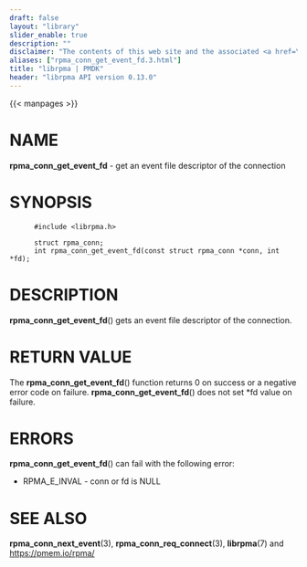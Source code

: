 ```yaml
---
draft: false
layout: "library"
slider_enable: true
description: ""
disclaimer: "The contents of this web site and the associated <a href=\"https://github.com/pmem\">GitHub repositories</a> are BSD-licensed open source."
aliases: ["rpma_conn_get_event_fd.3.html"]
title: "librpma | PMDK"
header: "librpma API version 0.13.0"
---
```

{{< manpages >}}

[comment]: <> (SPDX-License-Identifier: BSD-3-Clause)
[comment]: <> (Copyright 2020-2022, Intel Corporation)

NAME
====

**rpma\_conn\_get\_event\_fd** - get an event file descriptor of the
connection

SYNOPSIS
========

          #include <librpma.h>

          struct rpma_conn;
          int rpma_conn_get_event_fd(const struct rpma_conn *conn, int *fd);

DESCRIPTION
===========

**rpma\_conn\_get\_event\_fd**() gets an event file descriptor of the
connection.

RETURN VALUE
============

The **rpma\_conn\_get\_event\_fd**() function returns 0 on success or a
negative error code on failure. **rpma\_conn\_get\_event\_fd**() does
not set \*fd value on failure.

ERRORS
======

**rpma\_conn\_get\_event\_fd**() can fail with the following error:

-   RPMA\_E\_INVAL - conn or fd is NULL

SEE ALSO
========

**rpma\_conn\_next\_event**(3), **rpma\_conn\_req\_connect**(3),
**librpma**(7) and https://pmem.io/rpma/
